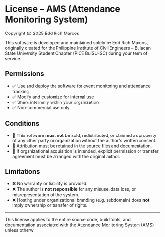 # License – AMS (Attendance Monitoring System)

Copyright (c) 2025 Edd Rich Marcos

This software is developed and maintained solely by Edd Rich Marcos, originally created for the Philippine Institute of Civil Engineers – Bulacan State University Student Chapter (PICE BulSU-SC) during your term of service.

## Permissions

- ✅ Use and deploy the software for event monitoring and attendance tracking  
- ✅ Modify and customize for internal use  
- ✅ Share internally within your organization  
- ✅ Non-commercial use only  

## Conditions

- 📌 This software **must not** be sold, redistributed, or claimed as property of any other party or organization without the author's written consent.
- 📌 Attribution must be retained in the source files and documentation.
- 📌 If organizational acquisition is intended, explicit permission or transfer agreement must be arranged with the original author.

## Limitations

- ❌ No warranty or liability is provided.
- ❌ The author is **not responsible** for any misuse, data loss, or misrepresentation of the system.
- ❌ Hosting under organizational branding (e.g. subdomain) does **not** imply ownership or transfer of rights.

---

This license applies to the entire source code, build tools, and documentation associated with the Attendance Monitoring System (AMS) unless otherw

